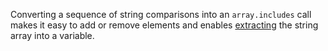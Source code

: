 Converting a sequence of string comparisons into an `array.includes` call makes it easy to add or remove elements and enables [extracting](/documentation/code-assist/extract-variable) the string array into a variable.